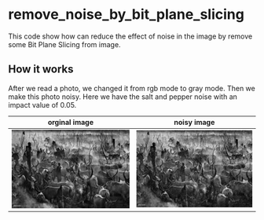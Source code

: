 # remove_noise_by_bit_plane_slicing

This code show how can reduce the effect of noise in the image by remove some Bit Plane Slicing from image.


## How it works

After we read a photo, we changed it from rgb mode to gray mode. Then we make this photo noisy. Here we have the salt and pepper noise with an impact value of 0.05.


orginal image             |  noisy image
:-------------------------:|:-------------------------:
![](https://github.com/bardiadelagah/remove_noise_by_bit_plane_slicing/blob/main/5.jpg)  |  ![](https://github.com/bardiadelagah/remove_noise_by_bit_plane_slicing/blob/main/5-nosy.jpg)



